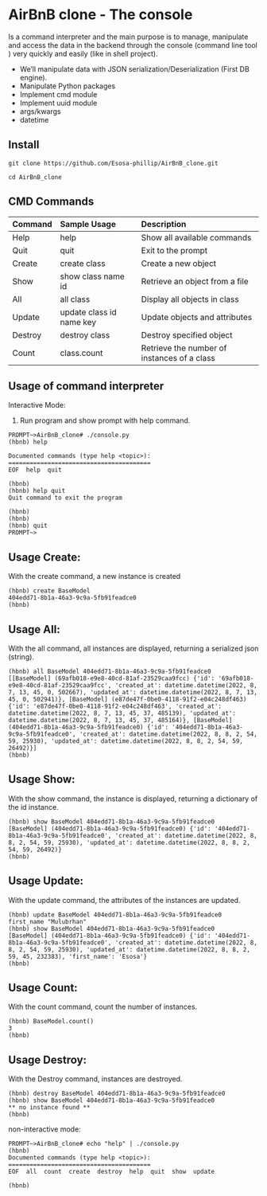 
# AirBnB clone - The console

Is a command interpreter and the main purpose is to manage, manipulate and access the data in the backend through the console (command line tool ) very quickly and easily (like in shell project).

* We’ll manipulate data with JSON serialization/Deserialization (First DB engine).
* Manipulate Python packages
* Implement cmd module
* Implement uuid module
* args/kwargs
* datetime


## Install
```
git clone https://github.com/Esosa-phillip/AirBnB_clone.git

cd AirBnB_clone
```
    
## CMD Commands




| Command |  Sample Usage     | Description                |
| :-------- | :------- | :------------------------- |
| Help | help |Show all available commands |
|Quit | quit | Exit to the prompt  |
|Create | create class | Create a new object |
| Show |show class name id| Retrieve an object from a file|
| All | all class | Display all objects in class |
| Update | update class id name key| Update objects and attributes|
|Destroy | destroy class| Destroy specified object|
|Count| class.count| Retrieve the number of instances of a class|



## Usage of command interpreter
Interactive Mode:
 
   1. Run program and show prompt with help command.
```
PROMPT~>AirBnB_clone# ./console.py
(hbnb) help

Documented commands (type help <topic>):
========================================
EOF  help  quit

(hbnb)
(hbnb) help quit
Quit command to exit the program

(hbnb)
(hbnb)
(hbnb) quit
PROMPT~>
```
## Usage Create:
 
With the create command, a new instance is created

```
(hbnb) create BaseModel
404edd71-8b1a-46a3-9c9a-5fb91feadce0
(hbnb)

```
## Usage All:

With the all command, all instances are displayed, returning a serialized json (string).

```
(hbnb) all BaseModel 404edd71-8b1a-46a3-9c9a-5fb91feadce0
[[BaseModel] (69afb018-e9e8-40cd-81af-23529caa9fcc) {'id': '69afb018-e9e8-40cd-81af-23529caa9fcc', 'created_at': datetime.datetime(2022, 8, 7, 13, 45, 0, 502667), 'updated_at': datetime.datetime(2022, 8, 7, 13, 45, 0, 502941)}, [BaseModel] (e87de47f-0be0-4118-91f2-e04c248df463) {'id': 'e87de47f-0be0-4118-91f2-e04c248df463', 'created_at': datetime.datetime(2022, 8, 7, 13, 45, 37, 485139), 'updated_at': datetime.datetime(2022, 8, 7, 13, 45, 37, 485164)}, [BaseModel] (404edd71-8b1a-46a3-9c9a-5fb91feadce0) {'id': '404edd71-8b1a-46a3-9c9a-5fb91feadce0', 'created_at': datetime.datetime(2022, 8, 8, 2, 54, 59, 25930), 'updated_at': datetime.datetime(2022, 8, 8, 2, 54, 59, 26492)}]
(hbnb)

```
## Usage Show:

With the show command, the instance is displayed, returning a dictionary of the id instance.

```
(hbnb) show BaseModel 404edd71-8b1a-46a3-9c9a-5fb91feadce0
[BaseModel] (404edd71-8b1a-46a3-9c9a-5fb91feadce0) {'id': '404edd71-8b1a-46a3-9c9a-5fb91feadce0', 'created_at': datetime.datetime(2022, 8, 8, 2, 54, 59, 25930), 'updated_at': datetime.datetime(2022, 8, 8, 2, 54, 59, 26492)}
(hbnb)

```
## Usage Update:

With the update command, the attributes of the instances are updated.
```
(hbnb) update BaseModel 404edd71-8b1a-46a3-9c9a-5fb91feadce0 first_name "Mulubrhan"
(hbnb) show BaseModel 404edd71-8b1a-46a3-9c9a-5fb91feadce0
[BaseModel] (404edd71-8b1a-46a3-9c9a-5fb91feadce0) {'id': '404edd71-8b1a-46a3-9c9a-5fb91feadce0', 'created_at': datetime.datetime(2022, 8, 8, 2, 54, 59, 25930), 'updated_at': datetime.datetime(2022, 8, 8, 2, 59, 45, 232383), 'first_name': 'Esosa'}
(hbnb)
```

## Usage Count:

With the count command, count the number of instances.

```
(hbnb) BaseModel.count()
3
(hbnb)

```
## Usage Destroy:

With the Destroy command, instances are destroyed.
```
(hbnb) destroy BaseModel 404edd71-8b1a-46a3-9c9a-5fb91feadce0
(hbnb) show BaseModel 404edd71-8b1a-46a3-9c9a-5fb91feadce0
** no instance found **
(hbnb)
```


non-interactive mode:

```
PROMPT~>AirBnB_clone# echo "help" | ./console.py
(hbnb)
Documented commands (type help <topic>):
========================================
EOF  all  count  create  destroy  help  quit  show  update

(hbnb)

